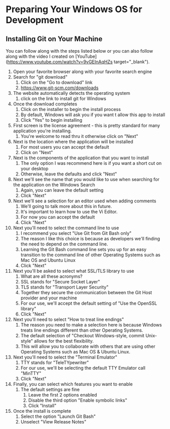# Preparing Your Windows OS for Development
## Installing Git on Your Machine
You can follow along with the steps listed below or you can also follow along with the video I created on [YouTube](https://www.youtube.com/watch?v=9vGEInAqHZs target="_blank").
1. Open your favorite browser along with your favorite search engine
1. Search for "git download"
   1. Click on the "Go to download" link
   1. https://www.git-scm.com/downloads
1. The website automatically detects the operating system
   1. click on the link to install git for Windows
1. Once the download completes
   1. Click on the installer to begin the install process
   1. By default, Windows will ask you if you want t allow this app to install
   1. Click "Yes" to begin installing
1. First screen is the license agreement - this is pretty standard for many application you're installing.
   1. You're welcome to read thru it otherwise click on "Next"
1. Next is the location where the application will be installed
   1. For most users you can accept the default
   1. Click on "Next"
1. Next is the components of the application that you want to install
   1. The only option I was recommend here is if you want a short cut on your desktop
   1. Otherwise, leave the defaults and click "Next"
1. Next we'll see the name that you would like to use when searching for the application on the Windows Search
   1. Again, you can leave the default setting
   1. Click "Next"
1. Next we'll see a selection for an editor used when adding comments
   1. We'll going to talk more about this in future.
	 1. It's important to learn how to use the Vi Editor. 
	 1. For now you can accept the default
	 1. Click "Next"
1. Next you'll need to select the command line to use
	 1. I recommend you select "Use Git from Git Bash only"
   1. The reason I like this choice is because as developers we'll finding the need to depend on the command line.
   1. Learning the Git Bash command line sets you up for an easy transition to the command line of other Operating Systems such as Mac OS and Ubuntu Linux
   1. Click "Next"
1. Next you'll be asked to select what SSL/TLS library to use
   1. What are all these acronyms?
   1. SSL stands for "Secure Socket Layer"
   1. TLS stands for "Transport Layer Security"
   1. Together they secure the communication between the Git Host provider and your machine
   1. For our use, we'll accept the default setting of "Use the OpenSSL library"
   1. Click "Next"
1. Next you'll need to select "How to treat line endings"
   1. The reason you need to make a selection here is because Windows treats line endings different than other Operating Systems.
   1. The default selection of "Checkout Windows-style, commit Unix-style" allows for the best flexibility.
   1. This will allow you to collaborate with others that are using other Operating Systems such as Mac OS & Ubuntu Linux.
1. Next you'll need to select the "Terminal Emulator"
   1. TTY stands for "TeleTYpewriter"
   1. For our use, we'll be selecting the default TTY Emulator call "MinTTY"
   1. Click "Next"
1. Finally, you can select which features you want to enable
   1. The default settings are fine
      1. Leave the first 2 options enabled
      1. Disable the third option "Enable symbolic links"
      1. Click "Install"
1. Once the install is complete
   1. Select the option "Launch Git Bash"
   1. Unselect "View Release Notes"
